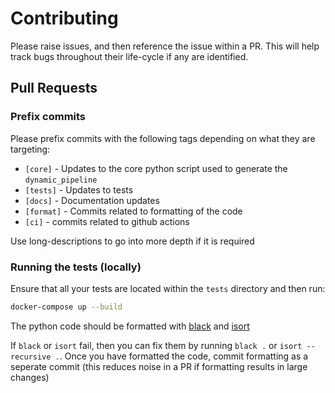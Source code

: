 # Contributing

Please raise issues, and then reference the issue within a PR. This will help track bugs throughout their life-cycle if any are identified.

## Pull Requests

### Prefix commits

Please prefix commits with the following tags depending on what they are targeting:

- `[core]` - Updates to the core python script used to generate the `dynamic_pipeline`
- `[tests]` - Updates to tests
- `[docs]` - Documentation updates
- `[format]` - Commits related to formatting of the code
- `[ci]` - commits related to github actions

Use long-descriptions to go into more depth if it is required

### Running the tests (locally)

Ensure that all your tests are located within the `tests` directory and then run:

```bash
docker-compose up --build
```

The python code should be formatted with [black](https://pypi.org/project/black/) and [isort](https://pypi.org/project/isort/)

If `black` or `isort` fail, then you can fix them by running `black .` or `isort --recursive .`. Once you have formatted the code, commit formatting as a seperate commit (this reduces noise in a PR if formatting results in large changes)